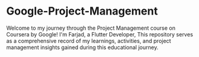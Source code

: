 # Google-Project-Management
Welcome to my journey through the Project Management course on Coursera by Google! I'm Farjad, a Flutter Developer, This repository serves as a comprehensive record of my learnings, activities, and project management insights gained during this educational journey.

